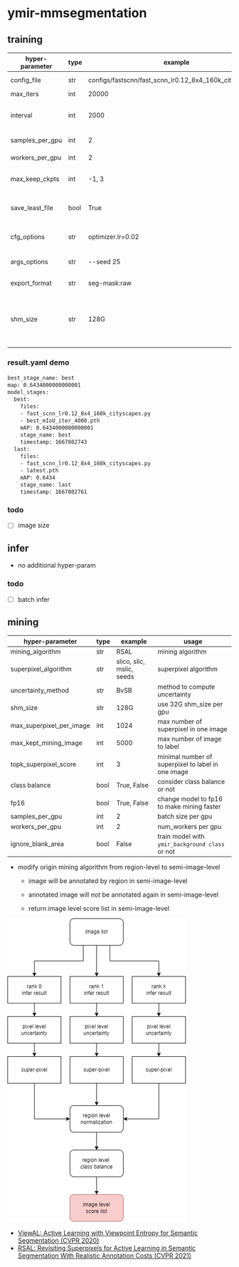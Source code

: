 # ymir-mmsegmentation

## training

| hyper-parameter | type | example | usage |
| - | - | - | - |
| config_file | str | configs/fastscnn/fast_scnn_lr0.12_8x4_160k_cityscapes.py | the basic config file |
| max_iters | int | 20000 | training iters |
| interval | int | 2000 | evaluation and checkpoint interval |
| samples_per_gpu | int | 2 | batch size per gpu |
| workers_per_gpu | int | 2 | num_workers per gpu |
| max_keep_ckpts | int | -1, 3 | the number of saved weight file |
| save_least_file | bool | True | save all the weight file or last weight file only |
| cfg_options | str | optimizer.lr=0.02 | view utils/train.py for detail |
| args_options | str | --seed 25 | view utils/train.py for detail |
| export_format | str | seg-mask:raw | view ymir for detail |
| shm_size | str | 128G | share memory for docker container, recommand 128G for 4 gpu|

### result.yaml demo

```
best_stage_name: best
map: 0.6434000000000001
model_stages:
  best:
    files:
    - fast_scnn_lr0.12_8x4_160k_cityscapes.py
    - best_mIoU_iter_4000.pth
    mAP: 0.6434000000000001
    stage_name: best
    timestamp: 1667802743
  last:
    files:
    - fast_scnn_lr0.12_8x4_160k_cityscapes.py
    - latest.pth
    mAP: 0.6434
    stage_name: last
    timestamp: 1667802761
```

### todo
- [ ] image size

## infer
- no additional hyper-param

### todo
- [ ] batch infer

## mining

| hyper-parameter | type | example | usage |
| - | - | - | - |
| mining_algorithm | str | RSAL | mining algorithm |
| superpixel_algorithm | str | slico, slic, mslic, seeds | superpixel algorithm |
| uncertainty_method | str | BvSB | method to compute uncertainty |
| shm_size | str | 128G | use 32G shm_size per gpu |
| max_superpixel_per_image | int | 1024 | max number of superpixel in one image |
| max_kept_mining_image | int | 5000 | max number of image to label |
| topk_superpixel_score | int | 3 | minimal number of superpixel to label in one image |
| class balance | bool | True, False | consider class balance or not |
| fp16 | bool | True, False | change model to fp16 to make mining faster |
| samples_per_gpu | int | 2 | batch size per gpu |
| workers_per_gpu | int | 2 | num_workers per gpu |
| ignore_blank_area | bool | False | train model with `ymir_background class` or not |


- modify origin mining algorithm from region-level to semi-image-level

  - image will be annotated by region in semi-image-level

  - annotated image will not be annotated again in semi-image-level

  - return image level score list in semi-image-level

![](./seg-miner.png)

- [ViewAL: Active Learning with Viewpoint Entropy for Semantic Segmentation (CVPR 2020)](https://github.com/nihalsid/ViewAL)
- [RSAL: Revisiting Superpixels for Active Learning in Semantic Segmentation With Realistic Annotation Costs (CVPR 2021)](https://github.com/cailile/Revisiting-Superpixels-for-Active-Learning)

